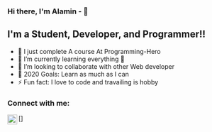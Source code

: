 ### Hi there, I'm Alamin - 👋

## I'm a Student, Developer, and Programmer!!

-   🔭 I just complete A course At Programming-Hero
-   🌱 I’m currently learning everything 🤣
-   👯 I’m looking to collaborate with other Web developer
-   🥅 2020 Goals: Learn as much as I can
-   ⚡ Fun fact: I love to code and travailing is hobby

### Connect with me:

[<img align = 'left' alt='alaminmir' width='22px' src='https://rew.githubscercontent.com/iconic/open-iconic/master/globe.svg'/>]
